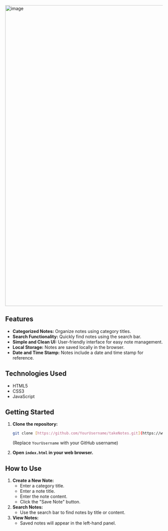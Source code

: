 <img width="960" alt="image" src="https://github.com/user-attachments/assets/474ea7e4-87be-433e-b03e-b427bb63969a" />

## Features

* **Categorized Notes:** Organize notes using category titles.
* **Search Functionality:** Quickly find notes using the search bar.
* **Simple and Clean UI:** User-friendly interface for easy note management.
* **Local Storage:** Notes are saved locally in the browser.
* **Date and Time Stamp:** Notes include a date and time stamp for reference.

## Technologies Used

* HTML5
* CSS3
* JavaScript

## Getting Started

1.  **Clone the repository:**

    ```bash
    git clone [https://github.com/YourUsername/takeNotes.git](https://www.google.com/search?q=https://github.com/YourUsername/takeNotes.git)
    ```

    (Replace `YourUsername` with your GitHub username)
2.  **Open `index.html` in your web browser.**

## How to Use

1.  **Create a New Note:**
    * Enter a category title.
    * Enter a note title.
    * Enter the note content.
    * Click the "Save Note" button.
2.  **Search Notes:**
    * Use the search bar to find notes by title or content.
3.  **View Notes:**
    * Saved notes will appear in the left-hand panel.
